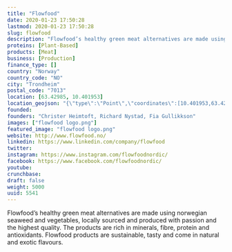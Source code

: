 ```yaml
---
title: "Flowfood"
date: 2020-01-23 17:50:28
lastmod: 2020-01-23 17:50:28
slug: flowfood
description: "Flowfood’s healthy green meat alternatives are made using norwegian seaweed and vegetables, locally sourced and produced with passion and the highest quality. The products are rich in minerals, fibre, protein and antioxidants. Flowfood products are sustainable, tasty and come in natural and exotic flavours."
proteins: [Plant-Based]
products: [Meat]
business: [Production]
finance_type: []
country: "Norway"
country_code: "NO"
city: "Trondheim"
postal_code: "7013"
location: [63.42985, 10.401953]
location_geojson: "{\"type\":\"Point\",\"coordinates\":[10.401953,63.42985]}"
founded: 
founders: "Christer Heimtoft, Richard Nystad, Fia Gullikkson"
images: ["flowfood logo.png"]
featured_image: "flowfood logo.png"
website: http://www.flowfood.no/
linkedin: https://www.linkedin.com/company/flowfood
twitter: 
instagram: https://www.instagram.com/flowfoodnordic/
facebook: https://www.facebook.com/flowfoodnordic/
youtube: 
crunchbase: 
draft: false
weight: 5000
uuid: 5541
---
```

Flowfood’s healthy green meat alternatives are made using norwegian seaweed and vegetables, locally sourced and produced with passion and the highest quality. The products are rich in minerals, fibre, protein and antioxidants. Flowfood products are sustainable, tasty and come in natural and exotic flavours.
